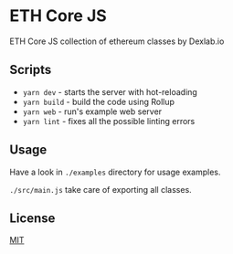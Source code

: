 # ETH Core JS

ETH Core JS collection of ethereum classes by Dexlab.io

## Scripts

- `yarn dev` - starts the server with hot-reloading
- `yarn build` - build the code using Rollup
- `yarn web` - run's example web server
- `yarn lint` - fixes all the possible linting errors

## Usage

Have a look in `./examples` directory for usage examples.

`./src/main.js` take care of exporting all classes.

## License

[MIT](LICENSE)

